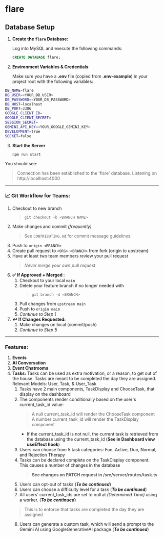 # flare

## Database Setup

1. **Create the `flare` Database:**

   Log into MySQL and execute the following commands:

   ```sql
   CREATE DATABASE flare;

   ```
2. **Environment Variables & Credentials**

   Make sure you have a **.env** file (copied from **.env-example**) in your project root with the following variables:

```bash
DB_NAME=flare
DB_USER=<YOUR_DB_USER>
DB_PASSWORD=<YOUR_DB_PASSWORD>
DB_HOST=localhost
DB_PORT=3306
GOOGLE_CLIENT_ID=
GOOGLE_CLIENT_SECRET=
SESSION_SECRET=
GEMINI_API_KEY=<YOUR_GOOGLE_GEMINI_KEY>
DEVELOPMENT=true
SOCKET=false
```

3. **Start the Server**

   `npm run start`

  You should see:

> Connection has been established to the 'flare' database.
> Listening on http://localhost:4000

---

### **📈 Git Workflow for Teams:**

1. Checkout to new branch
   > `git checkout -b <BRANCH NAME>`
   >
2. Make changes and commit _(frequently)_
   > See `CONTRIBUTING.md` for commit message guidelines
   >
3. Push to `origin <BRANCH>`
4. Create pull request to `<ORG>:<BRANCH>` from fork (origin to upstream)
5. Have at least two team members review your pull request
   > _Never merge your own pull request_
   >
6. **✅ If Approved + Merged :**
   1. Checkout to your local `main`
   2. Delete your feature branch if no longer needed with
      > `git branch -d <BRANCH>`
      >
   3. Pull changes from `upstream main`
   4. Push to `origin main`
   5. _Continue to Step 1_
7. **↩️ If Changes Requested:**
   1. Make changes on local (commit/push)
   2. _Continue to Step 5_

---
### **Features:**
1. **Events**
2. **AI Conversation**
3. **Event Chatrooms**
4. **Tasks:** Tasks can be used as extra motivation, or a reason, to get out of the house.  Tasks are meant to be completed the day they are assigned.
Relevant Models: User, Task, & User_Task  
   1. Tasks have 2 main components, TaskDisplay and ChooseTask, that display on the dashboard
   2. The components render conditionally based on the user's current_task_id value:  
      > A null current_task_id will render the ChooseTask component  
      > A number current_task_id will render the TaskDisplay component
      * If the current_task_id is not null, the current task is retrieved from the database using the current_task_id (**See in Dashboard view useEffect hook**)
   3. Users can choose from 5 task categories: Fun, Active, Duo, Normal, and Rejection Therapy
   4. Tasks can be declared complete on the TaskDisplay component. This causes a number of changes in the database
      > **See changes on PATCH request in /src/server/routes/task.ts**
   5. Users can opt-out of tasks (***To be continued***)
   6. Users can choose a difficulty level for a task (***To be continued***)
   7. All users' current_task_ids are set to null at *(Determined Time)* using a worker. (***To be continued***)
   > This is to enforce that tasks are completed the day they are assigned
   8. Users can generate a custom task, which will send a prompt to the Gemini AI using GoogleGenerativeAI package (***To be continued***)
